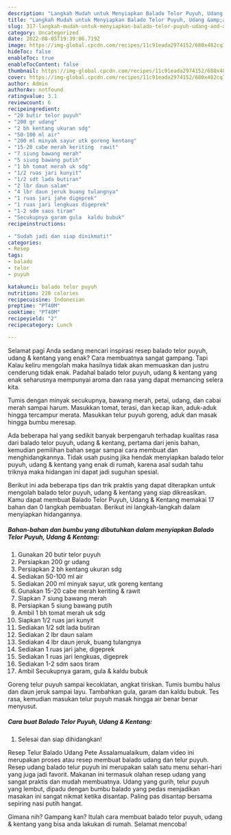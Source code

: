 ```yaml
---
description: "Langkah Mudah untuk Menyiapkan Balado Telor Puyuh, Udang &amp;amp; Kentang yang Enak Banget"
title: "Langkah Mudah untuk Menyiapkan Balado Telor Puyuh, Udang &amp;amp; Kentang yang Enak Banget"
slug: 317-langkah-mudah-untuk-menyiapkan-balado-telor-puyuh-udang-and-amp-kentang-yang-enak-banget
category: Uncategorized
date: 2022-08-05T19:39:06.719Z
image: https://img-global.cpcdn.com/recipes/11c91eada2974152/680x482cq70/balado-telor-puyuh-udang-kentang-foto-resep-utama.jpg
hideToc: false
enableToc: true
enableTocContent: false
thumbnail: https://img-global.cpcdn.com/recipes/11c91eada2974152/680x482cq70/balado-telor-puyuh-udang-kentang-foto-resep-utama.jpg
cover: https://img-global.cpcdn.com/recipes/11c91eada2974152/680x482cq70/balado-telor-puyuh-udang-kentang-foto-resep-utama.jpg
author: Admin
authorAv: notfound
ratingvalue: 3.1
reviewcount: 6
recipeingredient:
- "20 butir telor puyuh"
- "200 gr udang"
- "2 bh kentang ukuran sdg"
- "50-100 ml air"
- "200 ml minyak sayur utk goreng kentang"
- "15-20 cabe merah keriting  rawit"
- "7 siung bawang merah"
- "5 siung bawang putih"
- "1 bh tomat merah uk sdg"
- "1/2 ruas jari kunyit"
- "1/2 sdt lada butiran"
- "2 lbr daun salam"
- "4 lbr daun jeruk buang tulangnya"
- "1 ruas jari jahe digeprek"
- "1 ruas jari lengkuas digeprek"
- "1-2 sdm saos tiram"
- "Secukupnya garam gula  kaldu bubuk"
recipeinstructions:

- "Sudah jadi dan siap dinikmati!"
categories:
- Resep
tags:
- balado
- telor
- puyuh

katakunci: balado telor puyuh 
nutrition: 228 calories
recipecuisine: Indonesian
preptime: "PT40M"
cooktime: "PT40M"
recipeyield: "2"
recipecategory: Lunch

---
```



Selamat pagi Anda sedang mencari inspirasi resep balado telor puyuh, udang &amp; kentang yang enak? Cara membuatnya sangat gampang. Tapi Kalau keliru mengolah maka hasilnya tidak akan memuaskan dan justru cenderung tidak enak. Padahal balado telor puyuh, udang &amp; kentang yang enak seharusnya mempunyai aroma dan rasa yang dapat memancing selera kita.


Tumis dengan minyak secukupnya, bawang merah, petai, udang, dan cabai merah sampai harum. Masukkan tomat, terasi, dan kecap ikan, aduk-aduk hingga tercampur merata. Masukkan telur puyuh goreng, aduk dan masak hingga bumbu meresap.

Ada beberapa hal yang sedikit banyak berpengaruh terhadap kualitas rasa dari balado telor puyuh, udang &amp; kentang, pertama dari jenis bahan, kemudian pemilihan bahan segar sampai cara membuat dan menghidangkannya. Tidak usah pusing jika hendak menyiapkan balado telor puyuh, udang &amp; kentang yang enak di rumah, karena asal sudah tahu triknya maka hidangan ini dapat jadi suguhan spesial.


Berikut ini ada beberapa tips dan trik praktis yang dapat diterapkan untuk mengolah balado telor puyuh, udang &amp; kentang yang siap dikreasikan. Kamu dapat membuat Balado Telor Puyuh, Udang &amp; Kentang memakai 17 bahan dan 0 langkah pembuatan. Berikut ini langkah-langkah dalam menyiapkan hidangannya.

<!--inarticleads1-->

##### Bahan-bahan dan bumbu yang dibutuhkan dalam menyiapkan Balado Telor Puyuh, Udang &amp; Kentang:

1. Gunakan 20 butir telor puyuh
1. Persiapkan 200 gr udang
1. Persiapkan 2 bh kentang ukuran sdg
1. Sediakan 50-100 ml air
1. Sediakan 200 ml minyak sayur, utk goreng kentang
1. Gunakan 15-20 cabe merah keriting &amp; rawit
1. Siapkan 7 siung bawang merah
1. Persiapkan 5 siung bawang putih
1. Ambil 1 bh tomat merah uk sdg
1. Siapkan 1/2 ruas jari kunyit
1. Sediakan 1/2 sdt lada butiran
1. Sediakan 2 lbr daun salam
1. Sediakan 4 lbr daun jeruk, buang tulangnya
1. Sediakan 1 ruas jari jahe, digeprek
1. Sediakan 1 ruas jari lengkuas, digeprek
1. Sediakan 1-2 sdm saos tiram
1. Ambil Secukupnya garam, gula &amp; kaldu bubuk


Goreng telur puyuh sampai kecoklatan, angkat tiriskan. Tumis bumbu halus dan daun jeruk sampai layu. Tambahkan gula, garam dan kaldu bubuk. Tes rasa, kemudian masukan telur puyuh masak hingga air benar benar menyusut. 

<!--inarticleads2-->

##### Cara buat Balado Telor Puyuh, Udang &amp; Kentang:


1. Selesai dan siap dihidangkan!

Resep Telur Balado Udang Pete Assalamualaikum, dalam video ini merupakan proses atau resep membuat balado udang dan telur puyuh. Resep udang balado telur puyuh ini merupakan salah satu menu sehari-hari yang juga jadi favorit. Makanan ini termasuk olahan resep udang yang sangat praktis dan mudah membuatnya. Udang yang gurih, telur puyuh yang lembut, dipadu dengan bumbu balado yang pedas menjadikan masakan ini sangat nikmat ketika disantap. Paling pas disantap bersama sepiring nasi putih hangat. 

Gimana nih? Gampang kan? Itulah cara membuat balado telor puyuh, udang &amp; kentang yang bisa anda lakukan di rumah. Selamat mencoba!
